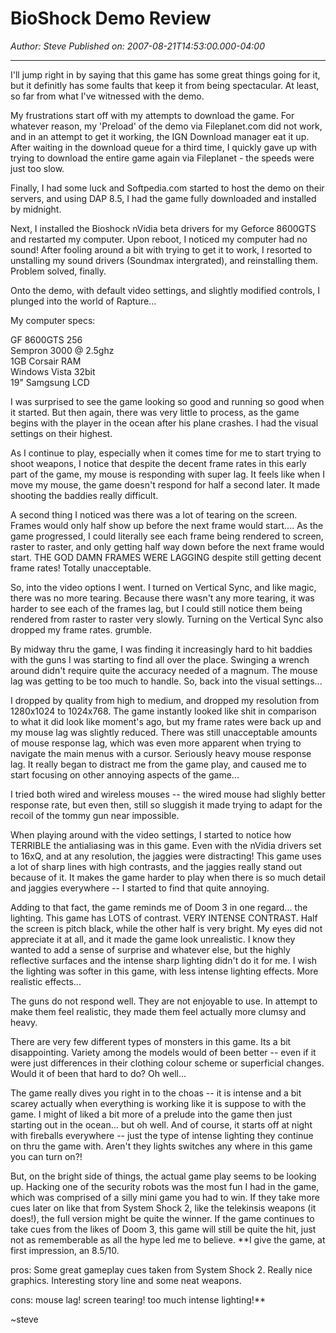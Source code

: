 # BioShock Demo Review

*Author: Steve*
*Published on: 2007-08-21T14:53:00.000-04:00*

---

I'll jump right in by saying that this game has some great things going for it, but it definitly has some faults that keep it from being spectacular. At least, so far from what I've witnessed with the demo.  
  
My frustrations start off with my attempts to download the game. For whatever reason, my 'Preload' of the demo via Fileplanet.com did not work, and in an attempt to get it working, the IGN Download manager eat it up. After waiting in the download queue for a third time, I quickly gave up with trying to download the entire game again via Fileplanet - the speeds were just too slow.  
  
Finally, I had some luck and Softpedia.com started to host the demo on their servers, and using DAP 8.5, I had the game fully downloaded and installed by midnight.  
  
Next, I installed the Bioshock nVidia beta drivers for my Geforce 8600GTS and restarted my computer. Upon reboot, I noticed my computer had no sound! After fooling around a bit with trying to get it to work, I resorted to unstalling my sound drivers (Soundmax intergrated), and reinstalling them. Problem solved, finally.  
  
Onto the demo, with default video settings, and slightly modified controls, I plunged into the world of Rapture...  
  
  
My computer specs:  
  
GF 8600GTS 256  
Sempron 3000 @ 2.5ghz  
1GB Corsair RAM  
Windows Vista 32bit  
19" Samgsung LCD  
  
I was surprised to see the game looking so good and running so good when it started. But then again, there was very little to process, as the game begins with the player in the ocean after his plane crashes. I had the visual settings on their highest.  
  
As I continue to play, especially when it comes time for me to start trying to shoot weapons, I notice that despite the decent frame rates in this early part of the game, my mouse is responding with super lag. It feels like when I move my mouse, the game doesn't respond for half a second later. It made shooting the baddies really difficult.  
  
A second thing I noticed was there was a lot of tearing on the screen. Frames would only half show up before the next frame would start.... As the game progressed, I could literally see each frame being rendered to screen, raster to raster, and only getting half way down before the next frame would start. THE GOD DAMN FRAMES WERE LAGGING despite still getting decent frame rates! Totally unacceptable.  
  
So, into the video options I went. I turned on Vertical Sync, and like magic, there was no more tearing. Because there wasn't any more tearing, it was harder to see each of the frames lag, but I could still notice them being rendered from raster to raster very slowly. Turning on the Vertical Sync also dropped my frame rates. grumble.  
  
By midway thru the game, I was finding it increasingly hard to hit baddies with the guns I was starting to find all over the place. Swinging a wrench around didn't require quite the accuracy needed of a magnum. The mouse lag was getting to be too much to handle. So, back into the visual settings...  
  
I dropped by quality from high to medium, and dropped my resolution from 1280x1024 to 1024x768. The game instantly looked like shit in comparison to what it did look like moment's ago, but my frame rates were back up and my mouse lag was slightly reduced. There was still unacceptable amounts of mouse response lag, which was even more apparent when trying to navigate the main menus with a cursor. Seriously heavy mouse response lag. It really began to distract me from the game play, and caused me to start focusing on other annoying aspects of the game...  
  
I tried both wired and wireless mouses -- the wired mouse had slighly better response rate, but even then, still so sluggish it made trying to adapt for the recoil of the tommy gun near impossible.  
  
When playing around with the video settings, I started to notice how TERRIBLE the antialiasing was in this game. Even with the nVidia drivers set to 16xQ, and at any resolution, the jaggies were distracting! This game uses a lot of sharp lines with high contrasts, and the jaggies really stand out because of it. It makes the game harder to play when there is so much detail and jaggies everywhere -- I started to find that quite annoying.  
  
Adding to that fact, the game reminds me of Doom 3 in one regard... the lighting. This game has LOTS of contrast. VERY INTENSE CONTRAST. Half the screen is pitch black, while the other half is very bright. My eyes did not appreciate it at all, and it made the game look unrealistic. I know they wanted to add a sense of surprise and whatever else, but the highly reflective surfaces and the intense sharp lighting didn't do it for me. I wish the lighting was softer in this game, with less intense lighting effects. More realistic effects...  
  
The guns do not respond well. They are not enjoyable to use. In attempt to make them feel realistic, they made them feel actually more clumsy and heavy.   
  
There are very few different types of monsters in this game. Its a bit disappointing. Variety among the models would of been better -- even if it were just differences in their clothing colour scheme or superficial changes. Would it of been that hard to do? Oh well...  
  
The game really dives you right in to the choas -- it is intense and a bit scarey actually when everything is working like it is suppose to with the game. I might of liked a bit more of a prelude into the game then just starting out in the ocean... but oh well. And of course, it starts off at night with fireballs everywhere -- just the type of intense lighting they continue on thru the game with. Aren't they lights switches any where in this game you can turn on?!  
  
  
But, on the bright side of things, the actual game play seems to be looking up. Hacking one of the security robots was the most fun I had in the game, which was comprised of a silly mini game you had to win. If they take more cues later on like that from System Shock 2, like the telekinsis weapons (it does!), the full version might be quite the winner. If the game continues to take cues from the likes of Doom 3, this game will still be quite the hit, just not as rememberable as all the hype led me to believe. **I give the game, at first impression, an 8.5/10.   
  
pros: Some great gameplay cues taken from System Shock 2. Really nice graphics. Interesting story line and some neat weapons.  
  
cons: mouse lag! screen tearing! too much intense lighting!**   
  
~steve
